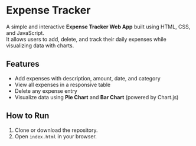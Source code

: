 # Expense Tracker

A simple and interactive **Expense Tracker Web App** built using HTML, CSS, and JavaScript.  
It allows users to add, delete, and track their daily expenses while visualizing data with charts.

## Features
- Add expenses with description, amount, date, and category
- View all expenses in a responsive table
- Delete any expense entry
- Visualize data using **Pie Chart** and **Bar Chart** (powered by Chart.js)

## How to Run
1. Clone or download the repository.
2. Open `index.html` in your browser.
